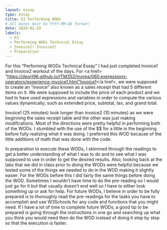 ```yaml
---
layout: essay
type: essay
title: E3 Performing WODs
# All dates must be YYYY-MM-DD format!
date: 2020-02-24
labels:
  - E3
  - Performing WODs Technical Essay
  - Invoice1! Invoice2!
  - Preparation
---
```

For this “Performing WODs Technical Essay” I had just completed Invoice1 and Invoice2 workout of the days. For <a href= "https://dport96.github.io/ITM352/morea/060.expressions-operators/experience-invoice1.html"Invoice1</a href>, we were supposed to create an “invoice” also known as a sales receipt that had 5 different items on it. We were supposed to include the price of each product and we had to have used expressions and variables in order to compute the various values dynamically; such as extended price, subtotal, tax, and grand total. 

Invoice1 (25 minutes) took longer than invoice2 (10 minutes) as we were beginning the sales receipt table and the other was just making modifications. Most of the directions were pretty helpful in performing both of the WODs. I stumbled with the use of the $$ for a little in the beginning before fully realizing what it was doing. I preferred this WOD because of the little additions of math that was done with the code. 

In preparation to execute these WODs, I skimmed through the readings to get a better understanding of what I was to do and to see what I was supposed to use in order to get the desired results. Also, looking back at the labs that we did in class prior to doing the WODs were helpful because we tested some of the things we needed to do in the WOD making it slightly easier. For the WODs before this I did fairly the same things before doing the WOD. Sometimes I wouldn’t have time to do the pre-reading so I would just go for it but that usually doesn’t end well so I have to either look something up or ask for help. For future WODs, I believe in order to be fully prepared is to thoroughly read the pre-readings for the tasks you have to accomplish and use W3Schools for any code and functions that you might need. If I have a lot of time to complete future WODs, a good tip to be prepared is going through the instructions in one go and searching up what you think you would need then do the WOD instead of doing it step by step so that the execution is faster. 
